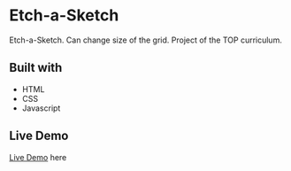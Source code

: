 # Etch-a-Sketch

Etch-a-Sketch. Can change size of the grid.
Project of the TOP curriculum.

## Built with

- HTML
- CSS
- Javascript

## Live Demo

[Live Demo](https://khalwalid.github.io/Etch-a-Sketch/) here
